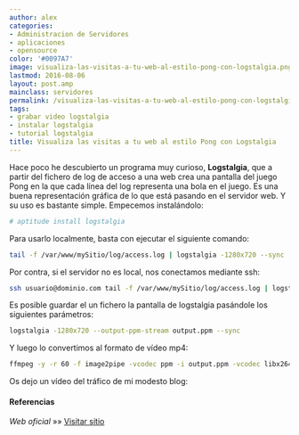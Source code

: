 ```yaml
---
author: alex
categories:
- Administracion de Servidores
- aplicaciones
- opensource
color: '#0097A7'
image: visualiza-las-visitas-a-tu-web-al-estilo-pong-con-logstalgia.png
lastmod: 2016-08-06
layout: post.amp
mainclass: servidores
permalink: /visualiza-las-visitas-a-tu-web-al-estilo-pong-con-logstalgia/
tags:
- grabar video logstalgia
- instalar logstalgia
- tutorial logstalgia
title: Visualiza las visitas a tu web al estilo Pong con Logstalgia
---
```


Hace poco he descubierto un programa muy curioso, **Logstalgia**, que a partir del fichero de log de acceso a una web crea una pantalla del juego Pong en la que cada línea del log representa una bola en el juego. Es una buena representación gráfica de lo que está pasando en el servidor web. Y su uso es bastante simple. Empecemos instalándolo:

<!--more-->

```bash
# aptitude install logstalgia
```

Para usarlo localmente, basta con ejecutar el siguiente comando:

```bash
tail -f /var/www/mySitio/log/access.log | logstalgia -1280x720 --sync
```

Por contra, si el servidor no es local, nos conectamos mediante ssh:

```bash
ssh usuario@dominio.com tail -f /var/www/mySitio/log/access.log | logstalgia -1280x720 --sync
```

Es posible guardar el un fichero la pantalla de logstalgia pasándole los siguientes parámetros:

```bash
logstalgia -1280x720 --output-ppm-stream output.ppm --sync
```

Y luego lo convertimos al formato de vídeo mp4:

```bash
ffmpeg -y -r 60 -f image2pipe -vcodec ppm -i output.ppm -vcodec libx264 -preset ultrafast -pix_fmt yuv420p -crf 1 -threads 0 -bf 0 server.log.mp4
```

Os dejo un vídeo del tráfico de mi modesto blog:

<amp-youtube
    data-videoid="5pzMBg_vvo8"
    layout="responsive"
    width="480" height="270"></amp-youtube>

#### Referencias

*Web oficial* »» <a href="https://code.google.com/p/logstalgia/" target="_blank">Visitar sitio</a>